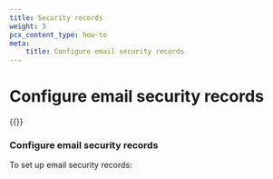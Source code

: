 ```yaml
---
title: Security records
weight: 3
pcx_content_type: how-to
meta:
    title: Configure email security records
---
```


# Configure email security records

{{<render file="_domain-spoofing.md">}}

### Configure email security records

To set up email security records: